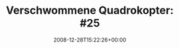 ---
retweeted: false
source: <a href="http://twitter.com" rel="nofollow">Twitter Web Client</a>
entities:
  hashtags:
  - text: 25c3
    indices:
    - '28'
    - '33'
  symbols: []
  user_mentions: []
  urls: []
display_text_range:
- '0'
- '61'
favorite_count: '0'
id_str: '1082365969'
truncated: false
retweet_count: '0'
id: '1082365969'
created_at: Sun Dec 28 15:22:26 +0000 2008
favorited: false
full_text: 'Verschwommene Quadrokopter: #25c3  http://phodroid.com/mwkxt6'
lang: de
tags:
- 25c3
- pesos:twitter
date: '2008-12-28T15:22:26+00:00'
src: https://twitter.com/bascht/status/1082365969
original_url: https://twitter.com/bascht/status/1082365969
type: twitter_tweet
text: 'Verschwommene Quadrokopter: #25c3  http://phodroid.com/mwkxt6'
title: 'Verschwommene Quadrokopter: #25'

---